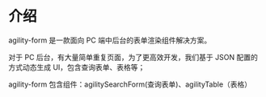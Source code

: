 # 介绍
agility-form 是一款面向 PC 端中后台的表单渲染组件解决方案。

对于 PC 后台，有大量简单重复页面，为了更高效开发，我们基于 JSON 配置的方式动态生成 UI，包含查询表单、表格等；

agility-form 包含组件：agilitySearchForm(查询表单)、agilityTable（表格）
